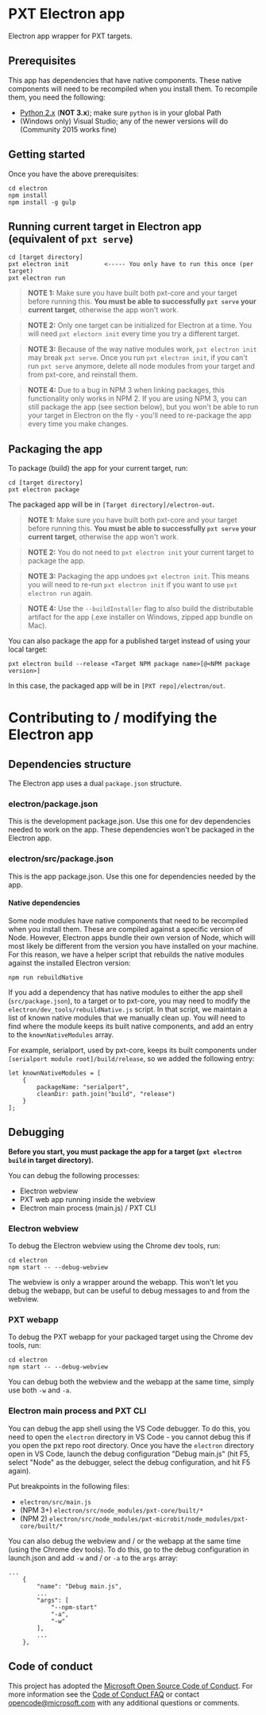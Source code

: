 # PXT Electron app

Electron app wrapper for PXT targets.

## Prerequisites
This app has dependencies that have native components. These native components will need to be recompiled when you install them. To recompile them, you need the following: 
- [Python 2.x](https://www.python.org/downloads/) (__NOT 3.x__); make sure `python` is in your global Path
- (Windows only) Visual Studio; any of the newer versions will do (Community 2015 works fine)

## Getting started
Once you have the above prerequisites:
```
cd electron
npm install
npm install -g gulp
```

## Running current target in Electron app (equivalent of `pxt serve`)
```
cd [target directory]
pxt electron init          <----- You only have to run this once (per target)
pxt electron run
```

> **NOTE 1:** Make sure you have built both pxt-core and your target before running this. **You must be able to successfully `pxt serve` your current target**, otherwise the app won't work.

> **NOTE 2:** Only one target can be initialized for Electron at a time. You will need `pxt electorn init` every time you try a different target. 

> **NOTE 3:** Because of the way native modules work, `pxt electron init` may break `pxt serve`.
Once you run `pxt electron init`, if you can't run `pxt serve` anymore, delete all node modules from your target and from pxt-core, and reinstall them.

> **NOTE 4:** Due to a bug in NPM 3 when linking packages, this functionality only works in NPM 2.
If you are using NPM 3, you can still package the app (see section below), but you won't be able to run your target in Electron on the fly - you'll need to re-package the app every time you make changes.

## Packaging the app
To package (build) the app for your current target, run:
```
cd [target directory]
pxt electron package
```

The packaged app will be in `[Target directory]/electron-out`.

> **NOTE 1:** Make sure you have built both pxt-core and your target before running this. **You must be able to successfully `pxt serve` your current target**, otherwise the app won't work.

> **NOTE 2:** You do not need to `pxt electron init` your current target to package the app.

> **NOTE 3:** Packaging the app undoes `pxt electron init`. This means you will need to re-run `pxt electron init` if you want to use `pxt electron run` again.

> **NOTE 4:** Use the `--buildInstaller` flag to also build the distributable artifact for the app (.exe installer on Windows, zipped app bundle on Mac).

You can also package the app for a published target instead of using your local target:
```
pxt electron build --release <Target NPM package name>[@<NPM package version>]
```

In this case, the packaged app will be in `[PXT repo]/electron/out`.

# Contributing to / modifying the Electron app

## Dependencies structure
The Electron app uses a dual `package.json` structure.

### electron/package.json
This is the development package.json. Use this one for dev dependencies needed to work on the app. These dependencies won't be packaged in the Electron app.

### electron/src/package.json
This is the app package.json. Use this one for dependencies needed by the app.

#### Native dependencies
Some node modules have native components that need to be recompiled when you install them. These are compiled against a specific version of Node.
However, Electron apps bundle their own version of Node, which will most likely be different from the version you have installed on your machine.
For this reason, we have a helper script that rebuilds the native modules against the installed Electron version:
```
npm run rebuildNative
```

If you add a dependency that has native modules to either the app shell (`src/package.json`), to a target or to pxt-core, you may need to modify the `electron/dev_tools/rebuildNative.js` script.
In that script, we maintain a list of known native modules that we manually clean up. You will need to find where the module keeps its built native components, and add an entry to the `knownNativeModules` array.

For example, serialport, used by pxt-core, keeps its built components under `[serialport module root]/build/release`, so we added the following entry:
```
let knownNativeModules = [
    {
        packageName: "serialport",
        cleanDir: path.join("build", "release")
    }
];
```

## Debugging
**Before you start, you must package the app for a target (`pxt electron build` in target directory).**

You can debug the following processes:
- Electron webview
- PXT web app running inside the webview
- Electron main process (main.js) / PXT CLI

### Electron webview
To debug the Electron webview using the Chrome dev tools, run:
```
cd electron
npm start -- --debug-webview
```

The webview is only a wrapper around the webapp. This won't let you debug the webapp, but can be useful to debug messages to and from the webview.

### PXT webapp
To debug the PXT webapp for your packaged target using the Chrome dev tools, run:
```
cd electron
npm start -- --debug-webview
```

You can debug both the webview and the webapp at the same time, simply use both `-w` and `-a`.

### Electron main process and PXT CLI
You can debug the app shell using the VS Code debugger. To do this, you need to open the `electron` directory in VS Code - you cannot debug this if you open the pxt repo root directory.
Once you have the `electron` directory open in VS Code, launch the debug configuration "Debug main.js" (hit F5, select "Node" as the debugger, select the debug configuration, and hit F5 again).

Put breakpoints in the following files:
- `electron/src/main.js`
- (NPM 3+) `electron/src/node_modules/pxt-core/built/*`
- (NPM 2) `electron/src/node_modules/pxt-microbit/node_modules/pxt-core/built/*`

You can also debug the webview and / or the webapp at the same time (using the Chrome dev tools). To do this, go to the debug configuration in launch.json and add `-w` and / or `-a` to the `args` array:
```
...
    {
        "name": "Debug main.js",
        ...
        "args": [
            "--npm-start"
            "-a",
            "-w"
        ],
        ...
    },
```

## Code of conduct
This project has adopted the [Microsoft Open Source Code of Conduct](https://opensource.microsoft.com/codeofconduct/). For more information see the [Code of Conduct FAQ](https://opensource.microsoft.com/codeofconduct/faq/) or contact [opencode@microsoft.com](mailto:opencode@microsoft.com) with any additional questions or comments.
